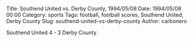Title: Southend United vs. Derby County, 1994/05/08
Date: 1994/05/08 00:00
Category: sports
Tags: football, football scores, Southend United, Derby County
Slug: southend-united-vs-derby-county
Author: carbonero


Southend United 4 - 3 Derby County
